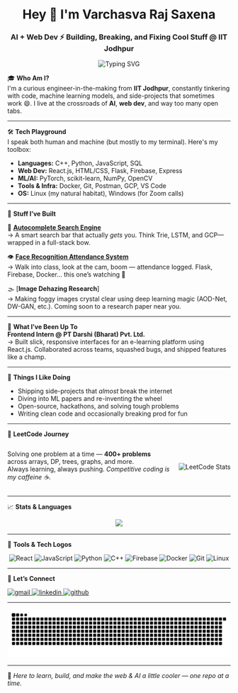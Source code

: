 <h1 align="center">Hey 👋 I'm Varchasva Raj Saxena</h1>
<h3 align="center">AI + Web Dev ⚡ Building, Breaking, and Fixing Cool Stuff @ IIT Jodhpur</h3>

<p align="center">
  <img src="https://readme-typing-svg.demolab.com?font=Fira+Code&weight=500&size=22&pause=1000&center=true&vCenter=true&width=500&lines=Full-Stack+Developer;AI/ML+Explorer;Code%2C+Create%2C+Repeat;Always+shipping+side-projects!" alt="Typing SVG" />
</p>


🎓 **Who Am I?**  
I'm a curious engineer-in-the-making from **IIT Jodhpur**, constantly tinkering with code, machine learning models, and side-projects that sometimes work 😄. I live at the crossroads of **AI**, **web dev**, and way too many open tabs.

---

🛠️ **Tech Playground**  
I speak both human and machine (but mostly to my terminal). Here's my toolbox:

- **Languages:** C++, Python, JavaScript, SQL  
- **Web Dev:** React.js, HTML/CSS, Flask, Firebase, Express  
- **ML/AI:** PyTorch, scikit-learn, NumPy, OpenCV  
- **Tools & Infra:** Docker, Git, Postman, GCP, VS Code  
- **OS:** Linux (my natural habitat), Windows (for Zoom calls)

---

🚀 **Stuff I’ve Built**

🧠 [**Autocomplete Search Engine**](https://github.com/Varchasva-Raj-Saxena/AutoCompleteSearchBar)  
→ A smart search bar that actually *gets* you. Think Trie, LSTM, and GCP—wrapped in a full-stack bow.

👁️ [**Face Recognition Attendance System**](https://github.com/Varchasva-Raj-Saxena/Face-Identification)  
→ Walk into class, look at the cam, boom — attendance logged. Flask, Firebase, Docker... this one’s watching 👀

🌫️ [**Image Dehazing Research**]  
→ Making foggy images crystal clear using deep learning magic (AOD-Net, DW-GAN, etc.). Coming soon to a research paper near you.

---

💼 **What I’ve Been Up To**  
**Frontend Intern @ PT Darshi (Bharat) Pvt. Ltd.**  
→ Built slick, responsive interfaces for an e-learning platform using React.js. Collaborated across teams, squashed bugs, and shipped features like a champ.

---

🎯 **Things I Like Doing**  
- Shipping side-projects that *almost* break the internet  
- Diving into ML papers and re-inventing the wheel  
- Open-source, hackathons, and solving tough problems  
- Writing clean code and occasionally breaking prod for fun

---
🏅 **LeetCode Journey**


<div style="display: flex; align-items: center; justify-content: space-between; flex-wrap: wrap;">
  <div style="flex: 1; min-width: 250px; padding-right: 20px;">
    <p>
      Solving one problem at a time — <strong>400+ problems</strong> across arrays, DP, trees, graphs, and more.<br>
      Always learning, always pushing. <em>Competitive coding is my caffeine ☕</em>.
    </p>
  </div>
  <div style="flex-shrink: 0;">
    <img src="https://leetcode.card.workers.dev/Varchasva_Saxena?theme=dark&font=baloo&extension=null" alt="LeetCode Stats" width="320" />
  </div>
</div>

---

📈 **Stats & Languages**

<div align="center">
  <img src="https://github-readme-stats.vercel.app/api?username=Varchasva-Raj-Saxena&show_icons=true&include_all_commits=true&count_private=true&theme=dracula&hide_border=false" height="150" />
 
</div>


---

🔧 **Tools & Tech Logos**

<div align="center">
  <img src="https://cdn.jsdelivr.net/gh/devicons/devicon/icons/react/react-original.svg" height="5" alt="React" />
  <img src="https://cdn.jsdelivr.net/gh/devicons/devicon/icons/javascript/javascript-original.svg" height="5" alt="JavaScript" />
  <img src="https://cdn.jsdelivr.net/gh/devicons/devicon/icons/python/python-original.svg" height="5" alt="Python" />
  <img src="https://cdn.jsdelivr.net/gh/devicons/devicon/icons/cplusplus/cplusplus-original.svg" height="5" alt="C++" />
  <img src="https://cdn.jsdelivr.net/gh/devicons/devicon/icons/firebase/firebase-plain.svg" height="5" alt="Firebase" />
  <img src="https://cdn.jsdelivr.net/gh/devicons/devicon/icons/docker/docker-original.svg" height="5" alt="Docker" />
  <img src="https://cdn.jsdelivr.net/gh/devicons/devicon/icons/git/git-original.svg" height="5" alt="Git" />
  <img src="https://cdn.jsdelivr.net/gh/devicons/devicon/icons/linux/linux-original.svg" height="5" alt="Linux" />
</div>

---

📡 **Let’s Connect**

<div align="left">
  <a href="mailto:sportyvarchasva@gmail.com">
    <img src="https://img.shields.io/static/v1?message=Gmail&logo=gmail&label=&color=D14836&logoColor=white&style=for-the-badge" height="35" alt="gmail" />
  </a>
  <a href="https://www.linkedin.com/in/varchasva-raj-saxena/" target="_blank">
    <img src="https://img.shields.io/static/v1?message=LinkedIn&logo=linkedin&label=&color=0077B5&logoColor=white&style=for-the-badge" height="35" alt="linkedin" />
  </a>
  <a href="https://github.com/Varchasva-Raj-Saxena" target="_blank">
    <img src="https://img.shields.io/static/v1?message=GitHub&logo=github&label=&color=181717&logoColor=white&style=for-the-badge" height="35" alt="github" />
  </a>
</div>

---

<img src="https://raw.githubusercontent.com/Varchasva-Raj-Saxena/Varchasva-Raj-Saxena/output/snake.svg" alt="Snake animation" />



---

🎉 *Here to learn, build, and make the web & AI a little cooler — one repo at a time.*
